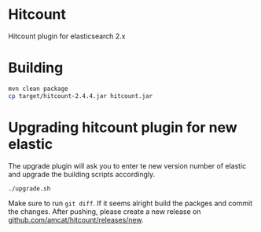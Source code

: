 # Hitcount
Hitcount plugin for elasticsearch 2.x

# Building
```bash
mvn clean package
cp target/hitcount-2.4.4.jar hitcount.jar
```

# Upgrading hitcount plugin for new elastic
The upgrade plugin will ask you to enter te new version number of elastic and upgrade the building scripts accordingly.

```bash
./upgrade.sh
```

Make sure to run `git diff`. If it seems alright build the packges and commit the changes. After pushing, please create a new release on [github.com/amcat/hitcount/releases/new](https://github.com/amcat/hitcount/releases/new).
